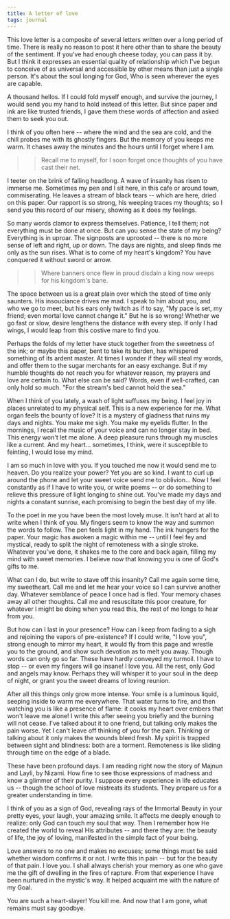 ```yaml
---
title: A letter of love
tags: journal
---
```


This love letter is a composite of several letters written over a long
period of time.  There is really no reason to post it here other than to
share the beauty of the sentiment.  If you've had enough cheese today,
you can pass it by.  But I think it expresses an essential quality of
relationship which I've begun to conceive of as universal and accessible
by other means than just a single person.  It's about the soul longing
for God, Who is seen wherever the eyes are capable.

A thousand hellos.  If I could fold myself enough, and survive the
journey, I would send you my hand to hold instead of this letter.  But
since paper and ink are like trusted friends, I gave them these words of
affection and asked them to seek you out.

I think of you often here -- where the wind and the sea are cold, and
the chill probes me with its ghostly fingers.  But the memory of you
keeps me warm.  It chases away the minutes and the hours until I forget
where I am.

> > Recall me to myself, for I soon forget
>     once thoughts of you have cast their net.

I teeter on the brink of falling headlong.  A wave of insanity has risen
to immerse me.  Sometimes my pen and I sit here, in this cafe or around
town, commiserating.  He leaves a stream of black tears -- which are
here, dried on this paper.  Our rapport is so strong, his weeping traces
my thoughts; so I send you this record of our misery, showing as it does
my feelings.

So many words clamor to express themselves.  Patience, I tell them; not
everything must be done at once.  But can you sense the state of my
being?  Everything is in uproar.  The signposts are uprooted -- there is
no more sense of left and right, up or down.  The days are nights, and
sleep finds me only as the sun rises.  What is to come of my heart's
kingdom?  You have conquered it without sword or arrow.

> > Where banners once flew in proud disdain
>     a king now weeps for his kingdom's bane.

The space between us is a great plain over which the steed of time only
saunters.  His insouciance drives me mad.  I speak to him about you, and
who we go to meet, but his ears only twitch as if to say, "My pace is
set, my friend; even mortal love cannot change it."  But he is so wrong!
Whether we go fast or slow, desire lengthens the distance with every
step.  If only I had wings, I would leap from this costive mare to find
you.

Perhaps the folds of my letter have stuck together from the sweetness of
the ink; or maybe this paper, bent to take its burden, has whispered
something of its ardent master.  At times I wonder if they will steal my
words, and offer them to the sugar merchants for an easy exchange.  But
if my humble thoughts do not reach you for whatever reason, my prayers
and love are certain to.  What else can be said?  Words, even if
well-crafted, can only hold so much.  "For the stream's bed cannot hold
the sea."

When I think of you lately, a wash of light suffuses my being.  I feel
joy in places unrelated to my physical self.  This is a new experience
for me.  What organ feels the bounty of love?  It is a mystery of
gladness that ruins my days and nights.  You make me sigh.  You make my
eyelids flutter.  In the mornings, I recall the music of your voice and
can no longer stay in bed.  This energy won't let me alone.  A deep
pleasure runs through my muscles like a current.  And my
heart... sometimes, I think, were it susceptible to feinting, I would
lose my mind.

I am so much in love with you.  If you touched me now it would send me
to heaven.  Do you realize your power?  Yet you are so kind.  I want to
curl up around the phone and let your sweet voice send me to oblivion...
Now I feel constantly as if I have to write you, or write poems -- or do
something to relieve this pressure of light longing to shine out.
You've made my days and nights a constant sunrise, each promising to
begin the best day of my life.

To the poet in me you have been the most lovely muse.  It isn't hard at
all to write when I think of you.  My fingers seem to know the way and
summon the words to follow.  The pen feels light in my hand.  The ink
hungers for the paper.  Your magic has awoken a magic within me -- until
I feel fey and mystical, ready to split the night of remoteness with a
single stroke.  Whatever you've done, it shakes me to the core and back
again, filling my mind with sweet memories.  I believe now that knowing
you is one of God's gifts to me.

What can I do, but write to stave off this insanity?  Call me again some
time, my sweetheart.  Call me and let me hear your voice so I can
survive another day.  Whatever semblance of peace I once had is fled.
Your memory chases away all other thoughts.  Call me and resuscitate
this poor creature, for whatever I might be doing when you read this,
the rest of me longs to hear from you.

But how can I last in your presence?  How can I keep from fading to a
sigh and rejoining the vapors of pre-existence?  If I could write, "I
love you", strong enough to mirror my heart, it would fly from this page
and wrestle you to the ground, and show such devotion as to melt you
away.  Though words can only go so far.  These have hardly conveyed my
turmoil.  I have to stop -- or even my fingers will go insane!  I love
you.  All the rest, only God and angels may know.  Perhaps they will
whisper it to your soul in the deep of night, or grant you the sweet
dreams of loving reunion.

After all this things only grow more intense.  Your smile is a luminous
liquid, seeping inside to warm me everywhere.  That water turns to fire,
and then watching you is like a presence of flame: it cooks my heart
over embers that won't leave me alone!  I write this after seeing you
briefly and the burning will not cease.  I've talked about it to one
friend, but talking only makes the pain worse.  Yet I can't leave off
thinking of you for the pain.  Thinking or talking about it only makes
the wounds bleed fresh.  My spirit is trapped between sight and
blindness: both are a torment.  Remoteness is like sliding through time
on the edge of a blade.

These have been profound days.  I am reading right now the story of
Majnun and Layli, by Nizami.  How fine to see those expressions of
madness and know a glimmer of their purity.  I suppose every experience
in life educates us -- though the school of love mistreats its students.
They prepare us for a greater understanding in time.

I think of you as a sign of God, revealing rays of the Immortal Beauty
in your pretty eyes, your laugh, your amazing smile.  It affects me
deeply enough to realize: only God can touch my soul that way.  Then I
remember how He created the world to reveal His attributes -- and there
they are: the beauty of life, the joy of loving, manifested in the
simple fact of your being.

Love answers to no one and makes no excuses; some things must be said
whether wisdom confirms it or not.  I write this in pain -- but for the
beauty of that pain.  I love you.  I shall always cherish your memory as
one who gave me the gift of dwelling in the fires of rapture.  From that
experience I have been nurtured in the mystic's way.  It helped acquaint
me with the nature of my Goal.

You are such a heart-slayer!  You kill me.  And now that I am gone, what
remains must say goodbye.


